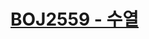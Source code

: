 # [BOJ2559 - 수열](https://www.acmicpc.net/problem/2559)
<!--tags: prefix sum, sliding window, two-pointer-->
